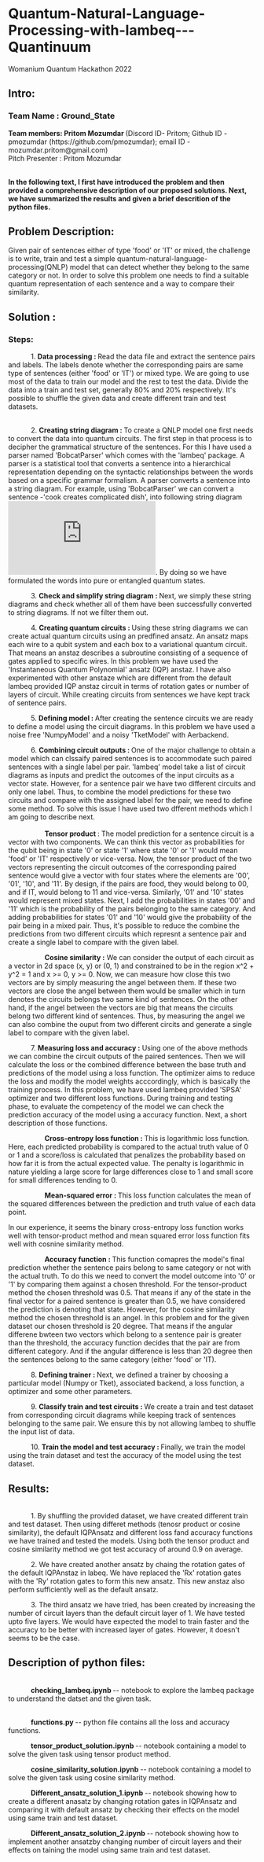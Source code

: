 # Quantum-Natural-Language-Processing-with-lambeq---Quantinuum
Womanium Quantum Hackathon 2022

<h2> Intro: </h2>
<h3>Team Name : Ground_State </h3>
<strong>Team members: Pritom Mozumdar </strong> (Discord ID- Pritom; Github ID - pmozumdar (https://github.com/pmozumdar); 
             email ID - mozumdar.pritom@gmail.com)<br>
 Pitch Presenter : Pritom Mozumdar <br>

<br> <strong>In the following text, I first have introduced the problem and then provided a comprehensive description of our proposed solutions. Next, we have summarized the results and given a brief descrition of the python files. </strong><br>

<h2> Problem Description:</h2> Given pair of sentences either of type 'food' or 'IT' or mixed, the challenge is to write, train and test a simple quantum-natural-language-processing(QNLP) model that can detect whether they belong to the same category or not. In order to solve this problem
one needs to find a suitable quantum representation of each sentence and a way to compare their similarity. <br>

<h2>Solution :</h2>
<h3>Steps:</h3>
&emsp;&emsp;&emsp; 1. <strong> Data processing : </strong>Read the data file and extract the sentence pairs and labels. The labels denote whether the corresponding pairs are same type of sentences (either 'food' or 'IT') or mixed type. We are going to use most of the data to train our model and the rest to test the data. Divide the data into a train and test set, generally 80% and 20% respectively. It's possible to shuffle the given data and create different train and test datasets. <br><br>

&emsp;&emsp;&emsp; 2. <strong> Creating string diagram : </strong>To create a QNLP model one first needs to convert the data into quantum circuits. The first step in that process is to decipher the grammatical structure of the sentences. For this I have used a parser named 'BobcatParser' which comes with the 'lambeq' package. A parser is a statistical tool that converts a sentence into a hierarchical representation depending on the syntactic relationships between the words based on a specific grammar formalism. A parser converts a sentence into a string diagram. For example, using 'BobcatParser' we can convert a sentence -'cook creates complicated dish', into following string diagram ![plot](https://github.com/pmozumdar/Quantum-Natural-Language-Processing-with-lambeq---Quantinuum/blob/main/sentence_diagram.pdf ). By doing so we have formulated the words into pure or entangled quantum states.<br>

&emsp;&emsp;&emsp; 3. <strong> Check and simplify string diagram : </strong>Next, we simply these string diagrams and check whether all of them have been successfully converted to string diagrams. If not we filter them out. <br>

&emsp;&emsp;&emsp; 4. <strong> Creating quantum circuits  : </strong>Using these string diagrams we can create actual quantum circuits using an predfined ansatz. An ansatz maps each wire to a qubit system and each box to a variational quantum circuit. That means an anstaz describes a subroutine consisting of a sequence of gates applied to specific wires. In this problem we have used the 'Instantaneous Quantum Polynomial' ansatz (IQP) anstaz. I have also experimented with other anstaze which are different from the default lambeq provided IQP anstaz circuit in terms of rotation gates or number of layers of circuit. While creating circuits from sentences we have kept track of sentence pairs. <br>

&emsp;&emsp;&emsp; 5. <strong> Defining model : </strong>After creating the sentence circuits we are ready to define a model using the circuit diagrams. In this problem we have used a noise free 'NumpyModel' and a noisy 'TketModel' with Aerbackend.  <br>

&emsp;&emsp;&emsp; 6. <strong> Combining circuit outputs : </strong>One of the major challenge to obtain a model which can clssaify paired sentences is to accommodate such paired sentences with a single label per pair. 'lambeq' model take a list of circuit diagrams as inputs and predict the outcomes of the input circuits as a vector state. However, for a sentence pair we have two different circuits and only one label. Thus, to combine the model predictions for these two circuits and compare with the assigned label for the pair, we need to define some method. To solve this issue I have used two dfferent methods which I am going to describe next. <br> <br>
&emsp;&emsp;&emsp;&emsp;&emsp; <strong> Tensor product </strong> :  The model prediction for a sentence circuit is a vector with two components. We can think this vector as probabilities for the qubit being in state '0' or state '1' where state  '0' or '1' would mean 'food' or 'IT' respectively or vice-versa. Now, the tensor product of the two vectors representing the circuit outcomes of the corresponding paired sentence would give a vector with four states where the elements are '00', '01', '10', and '11'. By design, if the pairs are food, they would belong to 00, and if IT, would belong to 11 and vice-versa. Similarly, '01' and '10' states would represent mixed states. Next, I add the probabilities in states '00' and '11' which is the probability of the pairs belonging to the same category. And adding probabilities for states '01' and '10' would give the probability of the pair being in a mixed pair. Thus, it's possible to reduce the combine the predictions from two different circuits which represnt a sentence pair and create a single label to compare with the given label.<br>

&emsp;&emsp;&emsp;&emsp;&emsp; <strong> Cosine similarity :</strong>  We can consider the output of each circuit as a vector in 2d space (x, y) or (0, 1)  and constrained to be in the region x^2 + y^2 = 1 and x >= 0, y >= 0. Now, we can measure how close this two vectors are by simply measuring the angel between them. If these two vectors are close the angel between them would be smaller which in turn denotes the circuits belongs two same kind of sentences. On the other hand, if the angel between the vectors are big that means the circuits belong two different kind of sentences. Thus, by measuring the angel we can also combine the ouput from two different circits and generate a single label to compare with the given label. <br>

&emsp;&emsp;&emsp; 7. <strong> Measuring loss and accuracy :</strong> Using one of the above methods we can combine the circuit outputs of the paired sentences. Then we will calculate the loss or the combined difference between the base truth and predictions of the model using a loss function. The optimizer aims to reduce the loss and modify the model weights acccordingly, which is basically the training process. In this problem, we have used lambeq provided 'SPSA' optimizer and two different loss functions. During training and testing phase, to evaluate the competency of the model we can check the prediction accuracy of the model using a accuracy function. Next, a short description of those functions. <br>

&emsp;&emsp;&emsp;&emsp;&emsp; <strong> Cross-entropy loss function : </strong> This is logarithmic loss function. Here, each predicted probability is compared to the actual truth value of 0 or 1 and a score/loss is calculated that penalizes the probability based on how far it is from the actual expected value. The penalty is logarithmic in nature yielding a large score for large differences close to 1 and small score for small differences tending to 0. <br>

&emsp;&emsp;&emsp;&emsp;&emsp; <strong> Mean-squared error : </strong> This loss function calculates the mean of the squared differences between the prediction and truth value of each data point. <br>

In our experience, it seems the binary cross-entropy loss function works well with tensor-product method and mean squared error loss function fits well with cosnine similarity method. <br> 

&emsp;&emsp;&emsp;&emsp;&emsp; <strong> Accuracy function : </strong> This function comapres the model's final prediction whether the sentence pairs belong to same category or not with the actual truth. To do this we need to convert the model outcome into '0' or '1' by comparing them against a chosen threshold. For the tensor-product method the chosen threshold was 0.5. That means if any of the state in the  final vector for a paired sentence is greater than 0.5, we have considered the prediction is denoting that state. However, for the cosine similarity method the chosen threshold is an angel. In this problem and for the given dataset our chosen threshold is 20 degree. That means if the angular differene bwteen two vectors which belong to a sentence pair is greater than the threshold, the accuracy function decides that the pair are from different category. And if the angular difference is less than 20 degree then  the sentences belong to the same category (either 'food' or 'IT). <br>

&emsp;&emsp;&emsp; 8. <strong> Defining trainer : </strong>Next, we defined a trainer by choosing a particular model (Numpy or Tket), associated backend, a loss function, a optimizer and some other parameters. <br>

&emsp;&emsp;&emsp; 9. <strong> Classify train and test circuits : </strong>We create a train and test dataset from corresponding circuit diagrams while keeping track of sentences belonging to the same pair. We ensure this by not allowing lambeq to shuffle the input list of data. <br>

&emsp;&emsp;&emsp; 10. <strong>  Train the model and test accuracy : </strong>Finally, we train the model using the train dataset and test the accuracy of the model using the test dataset. <br>

<h2> Results: </h2> <br>
&emsp;&emsp;&emsp; 1. By shuffling the provided dataset, we have created different train and test dataset. Then using differet methods (tenosr product or cosine similarity), the default IQPAnsatz  and different loss fand accuracy functions we have trained and tested the models. Using both the tensor product and cosine similarity method we got test accuracy of around 0.9 on average. <br>

&emsp;&emsp;&emsp; 2. We have created another ansatz by chaing the rotation gates of the default IQPAnstaz in labeq. We have replaced the 'Rx' rotation gates with the 'Ry' rotation gates to form this new ansatz. This new anstaz also perform sufficiently well as the default ansatz. <br>

&emsp;&emsp;&emsp; 3. The third ansatz we have tried, has been created by increasing the number of circuit layers than the default circuit layer of 1. We have tested upto five layers. We would have expected the model to train faster and the accuracy to be better with increased layer of gates. However, it doesn't seems to be the case. <br>

<h2>Description of python files: </h2> <br>
&emsp;&emsp;&emsp; <strong> checking_lambeq.ipynb </strong> -- notebook to explore the lambeq package to understand the datset and the given task.<br> <br>

&emsp;&emsp;&emsp; <strong> functions.py </strong> -- python file contains all the loss and accuracy functions. <br>

&emsp;&emsp;&emsp; <strong> tensor_product_solution.ipynb </strong>  -- notebook containing a model to solve the given task using tensor product method.<br>

&emsp;&emsp;&emsp; <strong> cosine_similarity_solution.ipynb </strong>  -- notebook containing a model to solve the given task using cosine similarity method. <br>

&emsp;&emsp;&emsp; <strong> Different_ansatz_solution_1.ipynb </strong> -- notebook showing how to create a different anasatz by changing rotation gates in IQPAnsatz and comparing it with default ansatz by checking their effects on the model using same train and test dataset. <br> 

&emsp;&emsp;&emsp; <strong> Different_ansatz_solution_2.ipynb </strong> -- notebook showing how to implement another ansatzby changing number of circuit layers and their effects on taining the model using same train and test dataset. <br>
